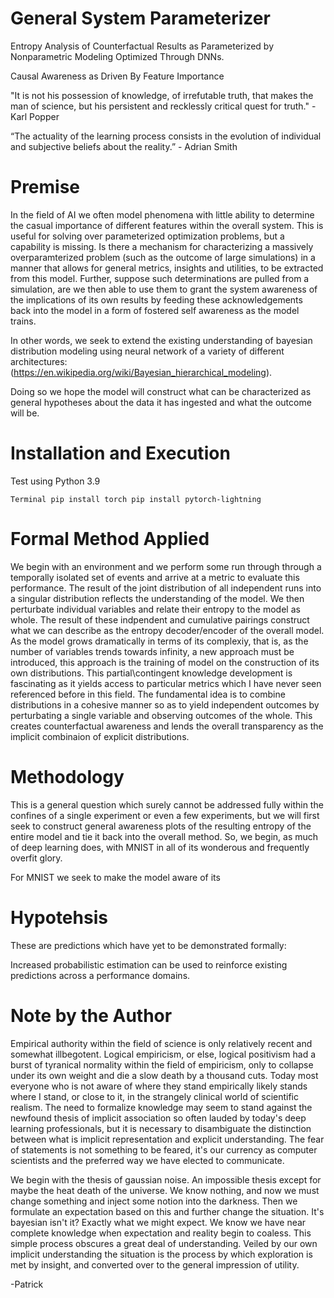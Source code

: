 # General System Parameterizer
Entropy Analysis of Counterfactual Results as Parameterized by Nonparametric Modeling Optimized Through DNNs.

Causal Awareness as Driven By Feature Importance

"It is not his possession of knowledge, of irrefutable truth, that makes the man of science, but his persistent and recklessly critical quest for truth." - Karl Popper

“The actuality of the learning process consists in the evolution of individual and subjective beliefs about the reality.” - Adrian Smith

# Premise
In the field of AI we often model phenomena with little ability to determine the casual importance of different features within the overall system. This is useful for solving over parameterized optimization problems, but a capability is missing. Is there a mechanism for characterizing a massively overparamterized problem (such as the outcome of large simulations) in a manner that allows for general metrics, insights and utilities, to be extracted from this model. Further, suppose such determinations are pulled from a simulation, are we then able to use them to grant the system awareness of the implications of its own results by feeding these acknowledgements back into the model in a form of fostered self awareness as the model trains.

In other words, we seek to extend the existing understanding of bayesian distribution modeling using neural network of a variety of different architectures: (https://en.wikipedia.org/wiki/Bayesian_hierarchical_modeling).



Doing so we hope the model will construct what can be characterized as general hypotheses about the data it has ingested and what the outcome will be.

# Installation and Execution

Test using Python 3.9

`Terminal
pip install torch
pip install pytorch-lightning
`

# Formal Method Applied
We begin with an environment and we perform some run through through a temporally isolated set of events and arrive at a metric to evaluate this performance. The result of the joint distribution of all independent runs into a singular distribution reflects the understanding of the model. We then perturbate individual variables and relate their entropy to the model as whole. The result of these indpendent and cumulative pairings construct what we can describe as the entropy decoder/encoder of the overall model. As the model grows dramatically in terms of its complexiy, that is, as the number of variables trends towards infinity, a new approach must be introduced, this approach is the training of model on the construction of its own distributions. This partial\contingent knowledge development is fascinating as it yields access to particular metrics which I have never seen referenced before in this field. The fundamental idea is to combine distributions in a cohesive manner so as to yield independent outcomes by perturbating a single variable and observing outcomes of the whole. This creates counterfactual awareness and lends the overall transparency as the implicit combinaion of explicit distributions.

# Methodology
This is a general question which surely cannot be addressed fully within the confines of a single experiment or even a few experiments, but we will first seek to construct general awareness plots of the resulting entropy of the entire model and tie it back into the overall method. So, we begin, as much of deep learning does, with MNIST in all of its wonderous and frequently overfit glory.

For MNIST we seek to make the model aware of its 

# Hypotehsis
These are predictions which have yet to be demonstrated formally:

Increased probabilistic estimation can be used to reinforce existing predictions across a performance domains.

# Note by the Author
Empirical authority within the field of science is only relatively recent and somewhat illbegotent. Logical empiricism, or else, logical positivism had a burst of tyranical normality within the field of empiricism, only to collapse under its own weight and die a slow death by a thousand cuts. Today most everyone who is not aware of where they stand empirically likely stands where I stand, or close to it, in the strangely clinical world of scientific realism. The need to formalize knowledge may seem to stand against the newfound thesis of implicit association so often lauded by today's deep learning professionals, but it is necessary to disambiguate the distinction between what is implicit representation and explicit understanding. The fear of statements is not something to be feared, it's our currency as computer scientists and the preferred way we have elected to communicate.

We begin with the thesis of gaussian noise. An impossible thesis except for maybe the heat death of the universe. We know nothing, and now we must change something and inject some notion into the darkness. Then we formulate an expectation based on this and further change the situation. It's bayesian isn't it? Exactly what we might expect. We know we have near complete knowledge when expectation and reality begin to coaless. This simple process obscures a great deal of understanding. Veiled by our own implicit understanding the situation is the process by which exploration is met by insight, and converted over to the general impression of utility.

-Patrick
